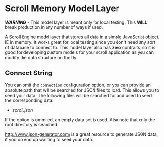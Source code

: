 # Scroll Memory Model Layer

***WARNING*** - This model layer is meant only for local testing. This **WILL** break production in any number of ways if used.

A Scroll Engine model layer that stores all data in a simple JavaScript object, IE in memory. It works great for local testing since you don't need any sort of database to connect to. This model layer also has **zero** contraits, so it is good for developing custom models for your scroll application as you can modify the data structure on the fly.

## Connect String

You can omit the `connection` configuration option, or you can provide an absolute path that will be searched for JSON files to load. This allows you to seed your data. The following files will be searched for and used to seed the corresponding data:

* *scroll.json*

If the option is ommited, an empty data set is used. Also note that only the root directory is searched.

http://www.json-generator.com/ is a great resource to generate JSON data, if you do end up wanting to seed your data.
